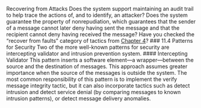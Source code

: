 Recovering from Attacks Does the system support maintaining an audit trail to help trace the actions of, and to identify, an attacker? Does the system guarantee the property of nonrepudiation, which guarantees that the sender of a message cannot later deny having sent the message and that the recipient cannot deny having received the message? Have you checked the “recover from faults” category of tactics from [Chapter 4](ch04.xhtml#ch04)? ### 11.4 Patterns for Security Two of the more well-known patterns for security are intercepting validator and intrusion prevention system. #### Intercepting Validator This pattern inserts a software element—a wrapper—between the source and the destination of messages. This approach assumes greater importance when the source of the messages is outside the system. The most common responsibility of this pattern is to implement the verify message integrity tactic, but it can also incorporate tactics such as detect intrusion and detect service denial (by comparing messages to known intrusion patterns), or detect message delivery anomalies.